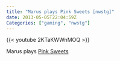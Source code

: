 ```yaml
---
title: "Marus plays Pink Sweets [nwstg]"
date: 2013-05-05T22:04:59Z
Categories: ["gaming", "nwstg"]
---
```


{{< youtube 2KTaKWWnMOQ >}}

Marus plays [Pink Sweets](http://en.wikipedia.org/wiki/Pink_Sweets:_Ibara_Sorekara)
